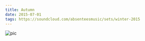 ```yaml
---
title: Autumn
date: 2015-07-01
tags: https://soundcloud.com/absenteesmusic/sets/winter-2015
---
```


![pic](https://i1.sndcdn.com/artworks-000127206344-e88f6h-t500x500.jpg)
